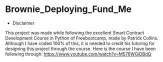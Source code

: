 # Brownie_Deploying_Fund_Me

- Disclaimer

This project was made while following the excellent Smart Contract Development Course in Python of Freebootcamp, made by Patrick Collins.
Although I have coded 100% of this, it is needed to credit his tutoring for designing this project through the course.
Here is the course I have been following through: https://www.youtube.com/watch?v=M576WGiDBdQ

